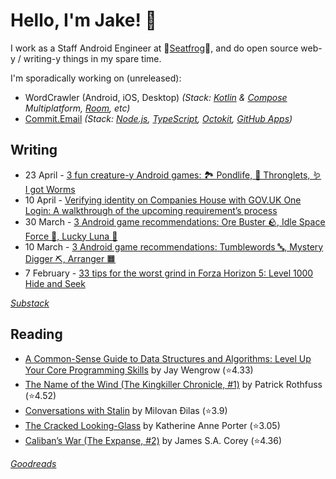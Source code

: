   # Hello, I'm Jake! 👋

I work as a Staff Android Engineer at 🐸[Seatfrog](https://seatfrog.com/)🐸, and do open source web-y / writing-y things in my spare time. 

I'm sporadically working on (unreleased): 
- WordCrawler (Android, iOS, Desktop) *(Stack: [Kotlin](https://kotlinlang.org/docs/multiplatform.html) & [Compose](https://www.jetbrains.com/compose-multiplatform/) Multiplatform, [Room](https://developer.android.com/kotlin/multiplatform/room), etc)*
- [Commit.Email](https://commit.email) *(Stack: [Node.js](https://nodejs.org/en), [TypeScript](https://www.typescriptlang.org/), [Octokit](https://github.com/octokit/octokit.js), [GitHub Apps](https://github.com/marketplace?type=apps))*

## Writing
<!-- feed start -->
- 23 April - [3 fun creature-y Android games: 🏞️ Pondlife, 👾 Thronglets, 🪱 I got Worms](https://jakelee.co.uk/april-android-games-2025/)
- 10 April - [Verifying identity on Companies House with GOV.UK One Login: A walkthrough of the upcoming requirement’s process](https://jakelee.co.uk/verifying-identity-on-companies-house-with-one-login/)
- 30 March - [3 Android game recommendations: Ore Buster 🪨, Idle Space Force 🚀, Lucky Luna 🦊](https://jakelee.co.uk/android-games-apr-25/)
- 10 March - [3 Android game recommendations: Tumblewords 🔤, Mystery Digger ⛏️, Arranger 🟧](https://jakelee.co.uk/android-games-mar-25/)
- 7 February - [33 tips for the worst grind in Forza Horizon 5: Level 1000 Hide and Seek](https://jakelee.co.uk/forza-horizon-hide-and-seek-tips/)
<!-- feed end -->
*[Substack](https://jakeweeklee.substack.com)*

## Reading
<!-- GOODREADS-LIST:START -->
- [A Common-Sense Guide to Data Structures and Algorithms: Level Up Your Core Programming Skills](https://www.goodreads.com/review/show/7512876445?utm_medium=api&utm_source=rss) by Jay Wengrow (⭐️4.33)
- [The Name of the Wind (The Kingkiller Chronicle, #1)](https://www.goodreads.com/review/show/7491938989?utm_medium=api&utm_source=rss) by Patrick Rothfuss (⭐️4.52)
- [Conversations with Stalin](https://www.goodreads.com/review/show/6479638670?utm_medium=api&utm_source=rss) by Milovan Đilas (⭐️3.9)
- [The Cracked Looking-Glass](https://www.goodreads.com/review/show/7386898004?utm_medium=api&utm_source=rss) by Katherine Anne Porter (⭐️3.05)
- [Caliban’s War (The Expanse, #2)](https://www.goodreads.com/review/show/7232812574?utm_medium=api&utm_source=rss) by James S.A. Corey (⭐️4.36)
<!-- GOODREADS-LIST:END -->
*[Goodreads](https://goodreads.com/jakesteam)*
